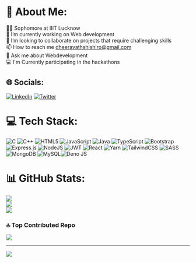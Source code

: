 # 💫 About Me:
👨‍🎓 Sophomore at IIIT Lucknow <br>🔭 I’m currently working on Web development<br>👯 I’m looking to collaborate on projects that require challenging skills<br>📫 How to reach me dheeravathshishiro@gmail.com<br>💬 Ask me about Webdevelopment <br> 💻 I'm Currently participating in the hackathons <br>


## 🌐 Socials:
[![LinkedIn](https://img.shields.io/badge/LinkedIn-%230077B5.svg?logo=linkedin&logoColor=white)](https://linkedin.com/in/shishiro) [![Twitter](https://img.shields.io/badge/Twitter-%231DA1F2.svg?logo=Twitter&logoColor=white)](https://twitter.com/ShishiroBannu) 

# 💻 Tech Stack:
![C](https://img.shields.io/badge/c-%2300599C.svg?style=flat&logo=c&logoColor=white) ![C++](https://img.shields.io/badge/c++-%2300599C.svg?style=flat&logo=c%2B%2B&logoColor=white) ![HTML5](https://img.shields.io/badge/html5-%23E34F26.svg?style=flat&logo=html5&logoColor=white) ![JavaScript](https://img.shields.io/badge/javascript-%23323330.svg?style=flat&logo=javascript&logoColor=%23F7DF1E) ![Java](https://img.shields.io/badge/java-%23ED8B00.svg?style=flat&logo=java&logoColor=white) ![TypeScript](https://img.shields.io/badge/typescript-%23007ACC.svg?style=flat&logo=typescript&logoColor=white) ![Bootstrap](https://img.shields.io/badge/bootstrap-%23563D7C.svg?style=flat&logo=bootstrap&logoColor=white) ![Express.js](https://img.shields.io/badge/express.js-%23404d59.svg?style=flat&logo=express&logoColor=%2361DAFB) ![NodeJS](https://img.shields.io/badge/node.js-6DA55F?style=flat&logo=node.js&logoColor=white) ![JWT](https://img.shields.io/badge/JWT-black?style=flat&logo=JSON%20web%20tokens) ![React](https://img.shields.io/badge/react-%2320232a.svg?style=flat&logo=react&logoColor=%2361DAFB) ![Yarn](https://img.shields.io/badge/yarn-%232C8EBB.svg?style=flat&logo=yarn&logoColor=white) ![TailwindCSS](https://img.shields.io/badge/tailwindcss-%2338B2AC.svg?style=flat&logo=tailwind-css&logoColor=white) ![SASS](https://img.shields.io/badge/SASS-hotpink.svg?style=flat&logo=SASS&logoColor=white) ![MongoDB](https://img.shields.io/badge/MongoDB-%234ea94b.svg?style=flat&logo=mongodb&logoColor=white) ![MySQL](https://img.shields.io/badge/mysql-%2300f.svg?style=flat&logo=mysql&logoColor=white)![Deno JS](https://img.shields.io/badge/deno%20js-000000?style=flat&logo=deno&logoColor=white)

# 📊 GitHub Stats:
![](https://github-readme-stats.vercel.app/api?username=shishiro26&theme=dark&hide_border=false&include_all_commits=true&count_private=true)<br/>
![](https://github-readme-streak-stats.herokuapp.com/?user=shishiro26&theme=dark&hide_border=false)<br/>
![](https://github-readme-stats.vercel.app/api/top-langs/?username=shishiro26&theme=dark&hide_border=false&include_all_commits=true&count_private=true&layout=compact)

### 🔝 Top Contributed Repo
![](https://github-contributor-stats.vercel.app/api?username=shishiro26&limit=5&theme=dark&combine_all_yearly_contributions=true)

---
[![](https://visitcount.itsvg.in/api?id=shishiro26&icon=0&color=0)](https://visitcount.itsvg.in)

